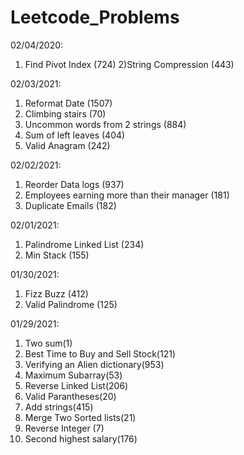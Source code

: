 # Leetcode_Problems
02/04/2020:
1) Find Pivot Index (724)
2)String Compression (443)

02/03/2021:
1) Reformat Date (1507)
2) Climbing stairs (70)
3) Uncommon words from 2 strings (884)
4) Sum of left leaves (404)
5) Valid Anagram (242)

02/02/2021:
1) Reorder Data logs (937)
2) Employees earning more than their manager (181)
3) Duplicate Emails (182)

02/01/2021:
1) Palindrome Linked List (234)
2) Min Stack (155)

01/30/2021:
1) Fizz Buzz (412)
2) Valid Palindrome (125)

01/29/2021:
1) Two sum(1)
2) Best Time to Buy and Sell Stock(121)
3) Verifying an Alien dictionary(953)
4) Maximum Subarray(53)
5) Reverse Linked List(206)
6) Valid Parantheses(20)
7) Add strings(415)
8) Merge Two Sorted lists(21)
9) Reverse Integer (7)
10) Second highest salary(176)
